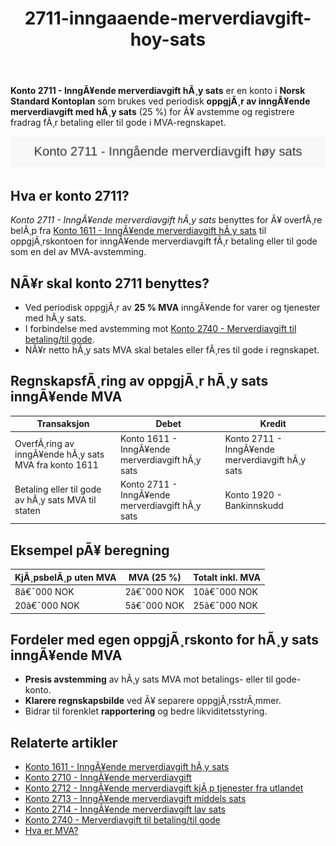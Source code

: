 ﻿---
title: "2711-inngaaende-merverdiavgift-hoy-sats"
meta_title: "2711-inngaaende-merverdiavgift-hoy-sats"
meta_description: '**Konto 2711 - InngÃ¥ende merverdiavgift hÃ¸y sats** er en konto i **Norsk Standard Kontoplan** som brukes ved periodisk **oppgjÃ¸r av inngÃ¥ende merverdiavgift...'
slug: 2711-inngaaende-merverdiavgift-hoy-sats
type: blog
layout: pages/single
---

**Konto 2711 - InngÃ¥ende merverdiavgift hÃ¸y sats** er en konto i **Norsk Standard Kontoplan** som brukes ved periodisk **oppgjÃ¸r av inngÃ¥ende merverdiavgift med hÃ¸y sats** (25 %) for Ã¥ avstemme og registrere fradrag fÃ¸r betaling eller til gode i MVA-regnskapet.

![Illustrasjon av konto 2711 InngÃ¥ende merverdiavgift hÃ¸y sats](2711-inngaaende-merverdiavgift-hoy-sats-image.svg)

## Hva er konto 2711?

*Konto 2711 - InngÃ¥ende merverdiavgift hÃ¸y sats* benyttes for Ã¥ overfÃ¸re belÃ¸p fra [Konto 1611 - InngÃ¥ende merverdiavgift hÃ¸y sats](/blogs/kontoplan/1611-inngaaende-merverdiavgift-hoy-sats "Konto 1611 - InngÃ¥ende merverdiavgift hÃ¸y sats") til oppgjÃ¸rskontoen for inngÃ¥ende merverdiavgift fÃ¸r betaling eller til gode som en del av MVA-avstemming.

## NÃ¥r skal konto 2711 benyttes?

* Ved periodisk oppgjÃ¸r av **25 % MVA** inngÃ¥ende for varer og tjenester med hÃ¸y sats.
* I forbindelse med avstemming mot [Konto 2740 - Merverdiavgift til betaling/til gode](/blogs/kontoplan/2740-merverdiavgift-til-betaling-til-gode "Konto 2740 - Merverdiavgift til betaling/til gode").
* NÃ¥r netto hÃ¸y sats MVA skal betales eller fÃ¸res til gode i regnskapet.

## RegnskapsfÃ¸ring av oppgjÃ¸r hÃ¸y sats inngÃ¥ende MVA

| Transaksjon                                         | Debet                                           | Kredit                                          |
|-----------------------------------------------------|-------------------------------------------------|-------------------------------------------------|
| OverfÃ¸ring av inngÃ¥ende hÃ¸y sats MVA fra konto 1611  | Konto 1611 - InngÃ¥ende merverdiavgift hÃ¸y sats   | Konto 2711 - InngÃ¥ende merverdiavgift hÃ¸y sats   |
| Betaling eller til gode av hÃ¸y sats MVA til staten  | Konto 2711 - InngÃ¥ende merverdiavgift hÃ¸y sats   | Konto 1920 - Bankinnskudd                        |

## Eksempel pÃ¥ beregning

| KjÃ¸psbelÃ¸p uten MVA | MVA (25 %) | Totalt inkl. MVA |
|---------------------|------------|------------------|
| 8â€¯000 NOK           | 2â€¯000 NOK  | 10â€¯000 NOK       |
| 20â€¯000 NOK          | 5â€¯000 NOK  | 25â€¯000 NOK       |

## Fordeler med egen oppgjÃ¸rskonto for hÃ¸y sats inngÃ¥ende MVA

* **Presis avstemming** av hÃ¸y sats MVA mot betalings- eller til gode-konto.
* **Klarere regnskapsbilde** ved Ã¥ separere oppgjÃ¸rsstrÃ¸mmer.
* Bidrar til forenklet **rapportering** og bedre likviditetsstyring.

## Relaterte artikler

* [Konto 1611 - InngÃ¥ende merverdiavgift hÃ¸y sats](/blogs/kontoplan/1611-inngaaende-merverdiavgift-hoy-sats "Konto 1611 - InngÃ¥ende merverdiavgift hÃ¸y sats")
* [Konto 2710 - InngÃ¥ende merverdiavgift](/blogs/kontoplan/2710-inngaaende-merverdiavgift "Konto 2710 - InngÃ¥ende merverdiavgift")
* [Konto 2712 - InngÃ¥ende merverdiavgift kjÃ¸p tjenester fra utlandet](/blogs/kontoplan/2712-inngaaende-merverdiavgift-kjop-tjen-fra-utlandet "Konto 2712 - InngÃ¥ende merverdiavgift kjÃ¸p tjenester fra utlandet")
* [Konto 2713 - InngÃ¥ende merverdiavgift middels sats](/blogs/kontoplan/2713-inngaaende-merverdiavgift-middels-sats "Konto 2713 - InngÃ¥ende merverdiavgift middels sats")
* [Konto 2714 - InngÃ¥ende merverdiavgift lav sats](/blogs/kontoplan/2714-inngaaende-merverdiavgift-lav-sats "Konto 2714 - InngÃ¥ende merverdiavgift lav sats")
* [Konto 2740 - Merverdiavgift til betaling/til gode](/blogs/kontoplan/2740-merverdiavgift-til-betaling-til-gode "Konto 2740 - Merverdiavgift til betaling/til gode")
* [Hva er MVA?](/blogs/regnskap/hva-er-moms-mva "Hva er MVA? MVA-regnskapsfÃ¸ring og merverdiavgift")
